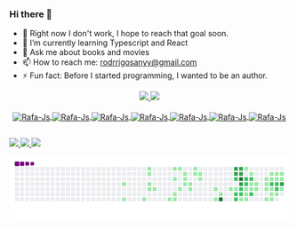 ### Hi there 👋

- 💼 Right now I don't work, I hope to reach that goal soon.
- 🌱 I’m currently learning Typescript and React
- 💬 Ask me about books and movies
- 📫 How to reach me: rodrrigosanyy@gmail.com
- ⚡ Fun fact: Before I started programming, I wanted to be an author.

<div align="center">
  <a href="https://github.com/rodrrigodev">
  <img height="180em" src="https://github-readme-stats.vercel.app/api?username=rodrrigodev&show_icons=true&theme=dracula&include_all_commits=true&count_private=true"/>
  <img height="180em" src="https://github-readme-stats.vercel.app/api/top-langs/?username=rodrrigodev&layout=compact&langs_count=7&theme=dracula"/>
</div>
  
<div align="center"><br>
  <img align="center" alt="Rafa-Js" height="30" width="40" src="https://cdn.jsdelivr.net/gh/devicons/devicon/icons/javascript/javascript-original.svg">
  <img align="center" alt="Rafa-Js" height="30" width="40" src="https://cdn.jsdelivr.net/gh/devicons/devicon/icons/typescript/typescript-original.svg">
  <img align="center" alt="Rafa-Js" height="30" width="40" src="https://cdn.jsdelivr.net/gh/devicons/devicon/icons/nodejs/nodejs-original.svg">
  <img align="center" alt="Rafa-Js" height="30" width="40" src="https://cdn.jsdelivr.net/gh/devicons/devicon/icons/html5/html5-original.svg">
  <img align="center" alt="Rafa-Js" height="30" width="40" src="https://cdn.jsdelivr.net/gh/devicons/devicon/icons/css3/css3-original.svg">
  <img align="center" alt="Rafa-Js" height="30" width="40" src="https://cdn.jsdelivr.net/gh/devicons/devicon/icons/mysql/mysql-original.svg">
  <img align="center" alt="Rafa-Js" height="30" width="40" src="https://cdn.jsdelivr.net/gh/devicons/devicon/icons/react/react-original.svg">
</div>
  
  ##
  
 <div> 
  <a href = "https://www.linkedin.com/in/rodrigo-santos-dias-fullstack/">
    <img src="https://img.shields.io/badge/LinkedIn-0077B5?style=for-the-badge&logo=linkedin&logoColor=white" target="_blank">
   </a>
    
  <a href = "mailto:rodrigosanyy@gmail.com">
   <img src="https://img.shields.io/badge/Gmail-D14836?style=for-the-badge&logo=gmail&logoColor=white" target="_blank">
  </a>
    
   <a href = "https://instagram.com/rodrrigo_r/">
    <img src="https://img.shields.io/badge/Instagram-E4405F?style=for-the-badge&logo=instagram&logoColor=white" target="_blank">
   </a>
  </div>
  
![snake gif](https://github.com/rodrrigodev/rodrrigodev/blob/output/github-contribution-grid-snake.gif)

